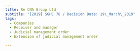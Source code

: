 ```yaml
---
title: Re CNA Group Ltd
subtitle: "[2019] SGHC 78 / Decision Date: 19\_March\_2019"
tags:
  - Companies
  - Receiver and manager
  - Judicial management order
  - Extension of judicial management order

---
```

